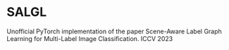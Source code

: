 # SALGL
 Unofficial PyTorch implementation of the paper Scene-Aware Label Graph Learning for Multi-Label Image Classification. ICCV 2023
